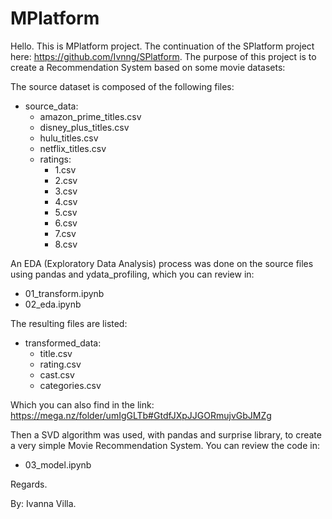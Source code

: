 # MPlatform

Hello. This is MPlatform project. The continuation of the SPlatform project here: https://github.com/Ivnng/SPlatform.
The purpose of this project is to create a Recommendation System based on some movie datasets:

The source dataset is composed of the following files:

* source_data:
  * amazon_prime_titles.csv
  * disney_plus_titles.csv
  * hulu_titles.csv
  * netflix_titles.csv
  * ratings:
    * 1.csv
    * 2.csv
    * 3.csv
    * 4.csv
    * 5.csv
    * 6.csv
    * 7.csv
    * 8.csv
    
An EDA (Exploratory Data Analysis) process was done on the source files using pandas and ydata_profiling, which you can review in:
* 01_transform.ipynb
* 02_eda.ipynb

The resulting files are listed:
* transformed_data:
  * title.csv
  * rating.csv
  * cast.csv
  * categories.csv
  
 Which you can also find in the link: https://mega.nz/folder/umIgGLTb#GtdfJXpJJGORmujvGbJMZg
 
 Then a SVD algorithm was used, with pandas and surprise library, to create a very simple Movie Recommendation System. You can review the code in:
 * 03_model.ipynb
 
 Regards.
 
 By: Ivanna Villa.
